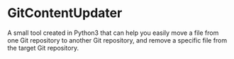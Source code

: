 # GitContentUpdater
A small tool created in Python3 that can help you easily move a file from one Git repository to another Git repository, and remove a specific file from the target Git repository.
